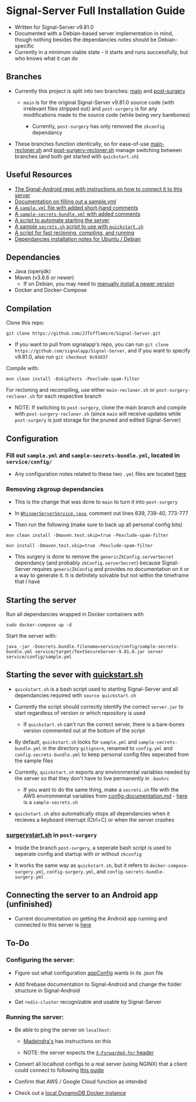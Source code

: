 # Signal-Server Full Installation Guide

- Written for Signal-Server v9.81.0
- Documented with a Debian-based server implementation in mind, though nothing besides the dependancies notes should be Debian-specific
- Currently in a minimum viable state - it starts and runs successfully, but who knows what it can do

## Branches

- Currently this project is split into two branches: [main](https://github.com/JJTofflemire/Signal-Server/tree/main) and [post-surgery](https://github.com/JJTofflemire/Signal-Server/tree/post-surgery)

  - `main` is for the original Signal-Server v9.81.0 source code (with irrelevant files stripped out) and `post-surgery` is for any modifications made to the source code (while being very barebones)

    - Currently, `post-surgery` has only removed the `zkconfig` dependancy

- These branches function identically, so for ease-of-use [main-recloner.sh](main-recloner.sh) and [post-surgery-recloner.sh](post-surgery-recloner.sh) manage switching between branches (and both get started with `quickstart.sh`)

## Useful Resources

- [The Signal-Android repo with instructions on how to connect it to this server](https://github.com/JJTofflemire/Signal-Android)
- [Documentation on filling out a sample.yml](config-documentation.md)
- [A `sample.yml` file with added short-hand comments](documented-sample.yml)
- [A `sample-secrets-bundle.yml` with added comments](documented-sample-secrets-bundle.yml)
- [A script to automate starting the server](quickstart.sh)
- [A sample `secrets.sh` script to use with `quickstart.sh`](sample-secrets.sh)
- [A script for fast recloning, compiling, and running](server-recloner.sh)
- [Dependancies installation notes for Ubuntu / Debian](dependancies.md)

## Dependancies

- Java (openjdk)
- Maven (v3.8.6 or newer)
  - If on Debian, you may need to [manually install a newer version](dependancies.md)
- Docker and Docker-Compose

## Compilation

Clone this repo:

```
git clone https://github.com/JJTofflemire/Signal-Server.git
```

- If you want to pull from signalapp's repo, you can run `git clone https://github.com/signalapp/Signal-Server`, and if you want to specify v9.81.0, also run `git checkout 9c93d37`

Compile with:

```
mvn clean install -DskipTests -Pexclude-spam-filter
```

For recloning and recompiling, use either `main-recloner.sh` or `post-surgery-recloner.sh` for each respective branch

- NOTE: If switching to `post-surgery`, clone the main branch and compile with `post-surgery-recloner.sh` (since `main` will receive updates while `post-surgery` is just storage for the pruned and edited Signal-Server)

## Configuration

### Fill out `sample.yml` and `sample-secrets-bundle.yml`, located in `service/config/`

- Any configuration notes related to these two `.yml` files are located [here](config-documentation.md)

### Removing zkgroup dependancies

- This is the change that was done to `main` to turn it into `post-surgery`

- In [`WhisperServerService.java`](service/src/main/java/org/whispersystems/textsecuregcm/WhisperServerService.java), comment out lines 639, 739-40, 773-777

- Then run the following (make sure to back up all personal config bits)

```
mvn clean install -Dmaven.test.skip=true -Pexclude-spam-filter

mvn install -Dmaven.test.skip=true -Pexclude-spam-filter
```

- This surgery is done to remove the `genericZkConfig.serverSecret` dependancy (and probably `zkConfig.serverSecret`) because Signal-Server requires `genericZkConfig` and provides no documentation on it or a way to generate it. It is definitely solvable but not within the timeframe that I have

## Starting the server

Run all dependancies wrapped in Docker containers with

```
sudo docker-compose up -d
```

Start the server with:

``` 
java -jar -Dsecrets.bundle.filename=service/config/sample-secrets-bundle.yml service/target/TextSecureServer-9.81.0.jar server service/config/sample.yml
```

## Starting the sever with [quickstart.sh](quickstart.sh)

- `quickstart.sh` is a bash script used to starting Signal-Server and all dependancies required with `source quickstart.sh`

- Currently the script should correctly identify the correct `server.jar` to start regardless of version or which repository is used

  - If `quickstart.sh` can't run the correct server, there is a bare-bones version commented out at the bottom of the script

- By default, `quickstart.sh` looks for `sample.yml` and `sample-secrets-bundle.yml` in the directory `gitignore`, renamed to `config.yml` and `config-secrets-bundle.yml` to keep personal config files seperated from the sample files

- Currently, `quickstart.sh` exports any environmental variables needed by the server so that they don't have to live permanently in `.bashrc`

  - If you want to do the same thing, make a `secrets.sh` file with the AWS environmental variables from [config-documentation.md](config-documentation.md#aws-iam-configuration) - [here](sample-secrets.sh) is a `sample-secrets.sh`

- `quickstart.sh` also automatically stops all dependancies when it recieves a keyboard interrupt (Ctrl+C) or when the server crashes

### [surgerystart.sh](surgerystart.sh) in `post-surgery`

- Inside the branch `post-surgery`, a seperate bash script is used to seperate config and startup with or without `zkconfig`

- It works the same way as `quickstart.sh`, but it refers to `docker-compose-surgery.yml`, `config-surgery.yml`, and `config-secrets-bundle-surgery.yml`

## Connecting the server to an Android app (unfinished)

- Current documentation on getting the Android app running and connected to this server is [here](https://github.com/JJTofflemire/Signal-Android)

## To-Do

### Configuring the server:

- Figure out what configuration [appConfig](config-documentation.md#aws-appconfig) wants in its .json file

- Add firebase documentation to Signal-Android and change the folder structure in Signal-Android

- Get `redis-cluster` recognizable and usable by Signal-Server

### Running the server:

- Be able to ping the server on `localhost`:

  - [Madeindra's](https://github.com/madeindra/signal-setup-guide/tree/master/signal-android) has instructions on this

  - NOTE: the server expects the [`X-Forwarded-for` header](https://github.com/madeindra/signal-setup-guide/tree/master/signal-server-4.xx#proxy)

- Convert all localhost configs to a real server (using NGINX) that a client could connect to following [this guide](https://github.com/madeindra/signal-setup-guide/tree/master/signal-server-2.92)

- Confirm that AWS / Google Cloud function as intended

- Check out a [local DynamoDB Docker instance](https://github.com/madeindra/signal-setup-guide/blob/master/signal-server-5.xx/docker-compose.yml)